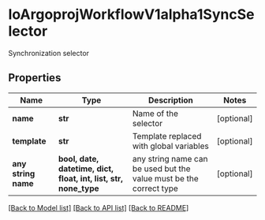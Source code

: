 # IoArgoprojWorkflowV1alpha1SyncSelector

Synchronization selector

## Properties
Name | Type | Description | Notes
------------ | ------------- | ------------- | -------------
**name** | **str** | Name of the selector | [optional] 
**template** | **str** | Template replaced with global variables | [optional] 
**any string name** | **bool, date, datetime, dict, float, int, list, str, none_type** | any string name can be used but the value must be the correct type | [optional]

[[Back to Model list]](../README.md#documentation-for-models) [[Back to API list]](../README.md#documentation-for-api-endpoints) [[Back to README]](../README.md)


